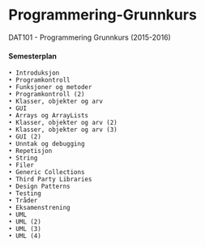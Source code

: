 # Programmering-Grunnkurs

DAT101 - Programmering Grunnkurs (2015-2016)

#### Semesterplan

	• Introduksjon
	• Programkontroll
	• Funksjoner og metoder
 	• Programkontroll (2)
	• Klasser, objekter og arv
	• GUI
	• Arrays og ArrayLists
 	• Klasser, objekter og arv (2)
	• Klasser, objekter og arv (3)
	• GUI (2)
	• Unntak og debugging
	• Repetisjon
 	• String
 	• Filer
 	• Generic Collections
 	• Third Party Libraries
 	• Design Patterns
	• Testing
	• Tråder
	• Eksamenstrening
	• UML
 	• UML (2)
 	• UML (3)
 	• UML (4)
 
